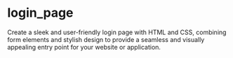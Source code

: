 # login_page
Create a sleek and user-friendly login page with HTML and CSS, combining form elements and stylish design to provide a seamless and visually appealing entry point for your website or application.

